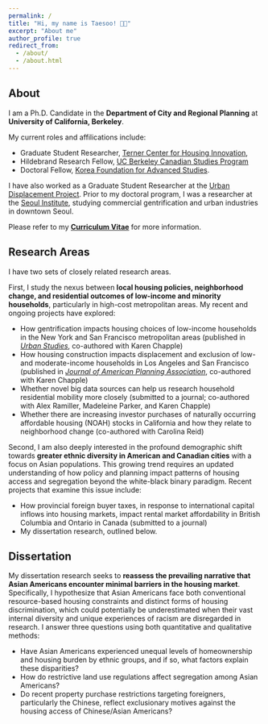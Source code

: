 ```yaml
---
permalink: /
title: "Hi, my name is Taesoo! 👋🏻"
excerpt: "About me"
author_profile: true
redirect_from: 
  - /about/
  - /about.html
---
```


## About
I am a Ph.D. Candidate in the **Department of City and Regional Planning** at **University of California, Berkeley**. 

My current roles and affilications include:
- Graduate Student Researcher, [Terner Center for Housing Innovation](https://ternercenter.berkeley.edu/),
- Hildebrand Research Fellow, [UC Berkeley Canadian Studies Program](https://canada.berkeley.edu/home)
- Doctoral Fellow, [Korea Foundation for Advanced Studies](https://eng.kfas.or.kr/).

I have also worked as a Graduate Student Researcher at the [Urban Displacement Project](https://www.urbandisplacement.org/). Prior to my doctoral program, I was a researcher at the [Seoul Institute](https://global.si.re.kr/), studying commercial gentrification and urban industries in downtown Seoul.

Please refer to my [**Curriculum Vitae**](https://taesoosong.github.io/academic_cv/song_taesoo_cv.pdf) for more information.

## Research Areas
I have two sets of closely related research areas.

First, I study the nexus between **local housing policies, neighborhood change, and residential outcomes of low-income and minority households**, particularly in high-cost metropolitan areas. My recent and ongoing projects have explored:
- How gentrification impacts housing choices of low-income households in the New York and San Francisco metropolitan areas (published in [_Urban Studies_](https://doi.org/10.1177/00420980241244699), co-authored with Karen Chapple)
- How housing construction impacts displacement and exclusion of low- and moderate-income households in Los Angeles and San Francisco (published in [_Journal of American Planning Association_](https://doi.org/10.1080/01944363.2024.2319293), co-authored with Karen Chapple)
- Whether novel big data sources can help us research household residential mobility more closely (submitted to a journal; co-authored with Alex Ramiller, Madeleine Parker, and Karen Chapple)
- Whether there are increasing investor purchases of naturally occurring affordable housing (NOAH) stocks in California and how they relate to neighborhood change (co-authored with Carolina Reid)

Second, I am also deeply interested in the profound demographic shift towards **greater ethnic diversity in American and Canadian cities** with a focus on Asian populations. This growing trend requires an updated understanding of how policy and planning impact patterns of housing access and segregation beyond the white-black binary paradigm. Recent projects that examine this issue include:
- How provincial foreign buyer taxes, in response to international capital inflows into housing markets, impact rental market affordability in British Columbia and Ontario in Canada (submitted to a journal)
- My dissertation research, outlined below.


## Dissertation
My dissertation research seeks to **reassess the prevailing narrative that Asian Americans encounter minimal barriers in the housing market**. Specifically, I hypothesize that Asian Americans face both conventional resource-based housing constraints and distinct forms of housing discrimination, which could potentially be underestimated when their vast internal diversity and unique experiences of racism are disregarded in research. I answer three questions using both quantitative and qualitative methods:
- Have Asian Americans experienced unequal levels of homeownership and housing burden by ethnic groups, and if so, what factors explain these disparities?
- How do restrictive land use regulations affect segregation among Asian Americans?
- Do recent property purchase restrictions targeting foreigners, particularly the Chinese, reflect exclusionary motives against the housing access of Chinese/Asian Americans?
